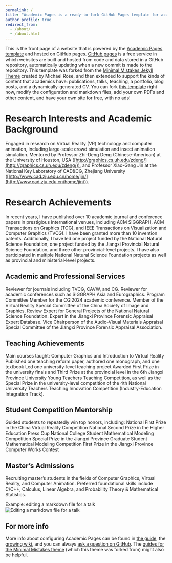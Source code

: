 ```yaml
---
permalink: /
title: "Academic Pages is a ready-to-fork GitHub Pages template for academic personal websites"
author_profile: true
redirect_from: 
  - /about/
  - /about.html
---
```


This is the front page of a website that is powered by the [Academic Pages template](https://github.com/academicpages/academicpages.github.io) and hosted on GitHub pages. [GitHub pages](https://pages.github.com) is a free service in which websites are built and hosted from code and data stored in a GitHub repository, automatically updating when a new commit is made to the repository. This template was forked from the [Minimal Mistakes Jekyll Theme](https://mmistakes.github.io/minimal-mistakes/) created by Michael Rose, and then extended to support the kinds of content that academics have: publications, talks, teaching, a portfolio, blog posts, and a dynamically-generated CV. You can fork [this template](https://github.com/academicpages/academicpages.github.io) right now, modify the configuration and markdown files, add your own PDFs and other content, and have your own site for free, with no ads!

Research Interests and Academic Background
======
Engaged in research on Virtual Reality (VR) technology and computer animation, including large-scale crowd simulation and insect animation simulation. Mentored by Professor Zhi-Deng Deng (Chinese-American) at the University of Houston, USA ([http://graphics.cs.uh.edu/zdeng/](http://graphics.cs.uh.edu/zdeng/)), and Professor Xiao-Gang Jin at the National Key Laboratory of CAD&CG, Zhejiang University ([http://www.cad.zju.edu.cn/home/jin/](http://www.cad.zju.edu.cn/home/jin/)).

Research Achievements
======
In recent years, I have published over 10 academic journal and conference papers in prestigious international venues, including ACM SIGGRAPH, ACM Transactions on Graphics (TOG), and IEEE Transactions on Visualization and Computer Graphics (TVCG). I have been granted more than 10 invention patents. Additionally, I have led one project funded by the National Natural Science Foundation, one project funded by the Jiangxi Provincial Natural Science Foundation, and three other provincial-level projects. I have also participated in multiple National Natural Science Foundation projects as well as provincial and ministerial-level projects.

Academic and Professional Services
------
Reviewer for journals including TVCG, CAVW, and CG.
Reviewer for academic conferences such as SIGGRAPH Asia and Eurographics.
Program Committee Member for the CGI2024 academic conference.
Member of the Virtual Reality Special Committee of the China Society of Image and Graphics.
Review Expert for General Projects of the National Natural Science Foundation.
Expert in the Jiangxi Province Forensic Appraisal Expert Database.
Vice Chairperson of the Audio-Visual Materials Appraisal Special Committee of the Jiangxi Province Forensic Appraisal Association. 

Teaching Achievements
------
Main courses taught: Computer Graphics and Introduction to Virtual Reality
Published one teaching reform paper, authored one monograph, and one textbook
Led one university-level teaching project
Awarded First Prize in the university finals and Third Prize at the provincial level in the 6th Jiangxi Province University Young Teachers Teaching Competition, as well as the Special Prize in the university-level competition of the 4th National University Teachers Teaching Innovation Competition (Industry-Education Integration Track).

Student Competition Mentorship
------
Guided students to repeatedly win top honors, including:
National First Prize in the China Virtual Reality Competition
National Second Prize in the Higher Education Press Cup National College Student Mathematical Modeling Competition
Special Prize in the Jiangxi Province Graduate Student Mathematical Modeling Competition
First Prize in the Jiangxi Province Computer Works Contest

Master’s Admissions
------
Recruiting master’s students in the fields of Computer Graphics, Virtual Reality, and Computer Animation. Preferred foundational skills include C/C++, Calculus, Linear Algebra, and Probability Theory & Mathematical Statistics. 

Example: editing a markdown file for a talk
![Editing a markdown file for a talk](/images/editing-talk.png)

For more info
------
More info about configuring Academic Pages can be found in [the guide](https://academicpages.github.io/markdown/), the [growing wiki](https://github.com/academicpages/academicpages.github.io/wiki), and you can always [ask a question on GitHub](https://github.com/academicpages/academicpages.github.io/discussions). The [guides for the Minimal Mistakes theme](https://mmistakes.github.io/minimal-mistakes/docs/configuration/) (which this theme was forked from) might also be helpful.
